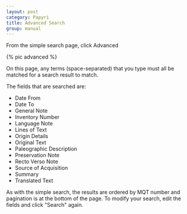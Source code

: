 ```yaml
---
layout: post
category: Papyri
title: Advanced Search
group: manual
---
```

From the simple search page, click Advanced

{% pic advanced %}

On this page, any terms (space-separated) that you type must all be matched for a search result to match.

The fields that are searched are:
* Date From
* Date To
* General Note
* Inventory Number
* Language Note
* Lines of Text
* Origin Details
* Original Text
* Paleographic Description
* Preservation Note
* Recto Verso Note
* Source of Acquisition
* Summary
* Translated Text

As with the simple search, the results are ordered by MQT number and pagination is at the bottom of the page.
To modify your search, edit the fields and click "Search" again.
